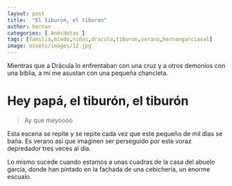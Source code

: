 ```yaml
---
layout: post
title:  "El tiburon, el tiburon"
author: hernan
categories: [ Anécdotas ]
tags: [familia,miedo,niños,dracula,tiburon,verano,hernangarciaval]
image: assets/images/12.jpg
---
```


Mientras que a Drácula lo enfrentaban con una cruz y a otros demonios con una biblia, a mí me asustan con una pequeña chancleta. 

# Hey papá, el tiburón, el tiburón

>  Ay que meyoooo

Esta escena se repite y se repite cada vez que este pequeño de mil días se baña. Es verano así que imaginen ser perseguido por este voraz depredador tres veces al día. 

Lo mismo sucede cuando estamos a unas cuadras de la casa del abuelo garcía, donde han pintado en la fachada de una cebichería, un enorme escualo. 
